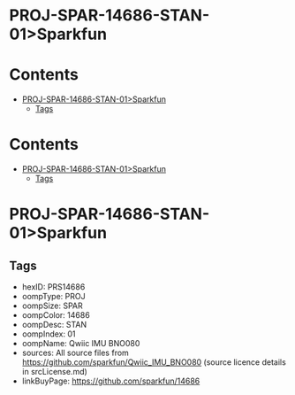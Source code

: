 
PROJ-SPAR-14686-STAN-01>Sparkfun
================================

Contents
========

* [PROJ-SPAR-14686-STAN-01>Sparkfun](#proj-spar-14686-stan-01sparkfun)
	* [Tags](#tags)

Contents
========

* [PROJ-SPAR-14686-STAN-01>Sparkfun](#proj-spar-14686-stan-01sparkfun)
	* [Tags](#tags)

# PROJ-SPAR-14686-STAN-01>Sparkfun

## Tags

- hexID: PRS14686
- oompType: PROJ
- oompSize: SPAR
- oompColor: 14686
- oompDesc: STAN
- oompIndex: 01
- oompName: Qwiic IMU BNO080
- sources: All source files from https://github.com/sparkfun/Qwiic_IMU_BNO080 (source licence details in srcLicense.md)
- linkBuyPage: https://github.com/sparkfun/14686
